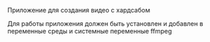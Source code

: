 Приложение для создания видео с хардсабом

Для работы приложения должен быть установлен и добавлен в переменные среды и системные переменные ffmpeg
